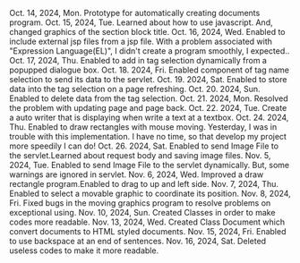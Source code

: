 Oct. 14, 2024, Mon. Prototype for automatically creating documents program. 
Oct. 15, 2024, Tue. Learned about how to use javascript. And, changed graphics of the section block title. 
Oct. 16, 2024, Wed. Enabled to include external jsp files from a jsp file. With a problem associated 
              with "Expression Language(EL)", I didn't create a program smoothly, I expected.. 
Oct. 17, 2024, Thu. Enabled to add in tag selection dynamically from a popupped dialogue box. 
Oct. 18. 2024, Fri. Enabled component of tag name selection to send its data to the servlet. 
Oct. 19. 2024, Sat. Enabled to store data into the tag selection on a page refreshing. 
Oct. 20. 2024, Sun. Enabled to delete data from the tag selection. 
Oct. 21. 2024, Mon. Resolved the problem with updating page and page back. 
Oct. 22. 2024, Tue. Create a auto writer that is displaying when write a text at a textbox. 
Oct. 24. 2024, Thu. Enabled to draw rectangles with mouse moving. Yesterday, I was in trouble
              with this implementation. I have no time, so that develop my project more speedily I can do! 
Oct. 26. 2024, Sat. Enabled to send Image File to the servlet.Learned about request body and saving image files.
Nov. 5, 2024, Tue. Enabled to send Image File to the servlet dynamically. But, some warnings are ignored in servlet.
Nov. 6, 2024, Wed. Improved a draw rectangle program.Enabled to drag to up and left side.
Nov. 7, 2024, Thu. Enabled to select a movable graphic to coordinate its position.
Nov. 8, 2024, Fri. Fixed bugs in the moving graphics program to resolve problems on exceptional using.
Nov. 10, 2024, Sun. Created Classes in order to make codes more readable.
Nov. 13, 2024, Wed. Created Class Document which convert documents to HTML styled documents.
Nov. 15, 2024, Fri. Enabled to use backspace at an end of sentences.
Nov. 16, 2024, Sat. Deleted useless codes to make it more readable.
